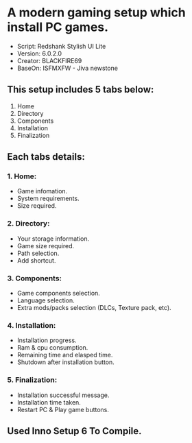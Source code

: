 # A modern gaming setup which install PC games.

- Script: Redshank Stylish UI Lite
- Version: 6.0.2.0
- Creator: BLACKFIRE69
- BaseOn: ISFMXFW - Jiva newstone


## This setup includes 5 tabs below:
  1. Home
  2. Directory
  3. Components
  4. Installation
  5. Finalization

## Each tabs details:

### 1. Home:
- Game infomation.
- System requirements.
- Size required.

### 2. Directory:
- Your storage information.
- Game size required.
- Path selection.
- Add shortcut.

### 3. Components:
- Game components selection.
- Language selection.
- Extra mods/packs selection (DLCs, Texture pack, etc).

### 4. Installation:
- Installation progress.
- Ram & cpu consumption.
- Remaining time and elasped time.
- Shutdown after installation button.

### 5. Finalization:
- Installation successful message.
- Installation time taken.
- Restart PC & Play game buttons.

## Used Inno Setup 6 To Compile.
